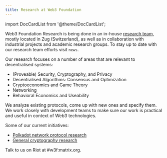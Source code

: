 ```yaml
---
title: Research at Web3 Foundation
---
```


import DocCardList from '@theme/DocCardList';

Web3 Foundation Research is being done in an in-house [research team](team_members), mostly located in Zug (Switzerland), as well as in collaboration with industrial projects and academic research groups. To stay up to date with our research team efforts visit `news`.

Our research focuses on a number of areas that are relevant to decentralised systems:

- (Proveable) Security, Cryptography, and Privacy
- Decentralised Algorithms: Consensus and Optimization
- Cryptoeconomics and Game Theory
- Networking
- Behavioral Economics and Useability

We analyze existing protocols, come up with new ones and specify them. We work closely with development teams to make sure our work is practical and useful in context of Web3 technologies.

Some of our current initiatives:

- [Polkadot network protocol research](polkadot)
- [General cryptography research](crypto)

Talk to us on Riot at #w3f:matrix.org.

<DocCardList />
